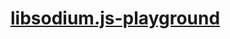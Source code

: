 [libsodium.js-playground](https://dirkarnez.github.io/libsodium.js-playground)
==============================================================================
